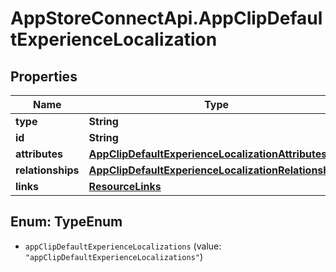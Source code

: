 # AppStoreConnectApi.AppClipDefaultExperienceLocalization

## Properties

Name | Type | Description | Notes
------------ | ------------- | ------------- | -------------
**type** | **String** |  | 
**id** | **String** |  | 
**attributes** | [**AppClipDefaultExperienceLocalizationAttributes**](AppClipDefaultExperienceLocalizationAttributes.md) |  | [optional] 
**relationships** | [**AppClipDefaultExperienceLocalizationRelationships**](AppClipDefaultExperienceLocalizationRelationships.md) |  | [optional] 
**links** | [**ResourceLinks**](ResourceLinks.md) |  | [optional] 



## Enum: TypeEnum


* `appClipDefaultExperienceLocalizations` (value: `"appClipDefaultExperienceLocalizations"`)




